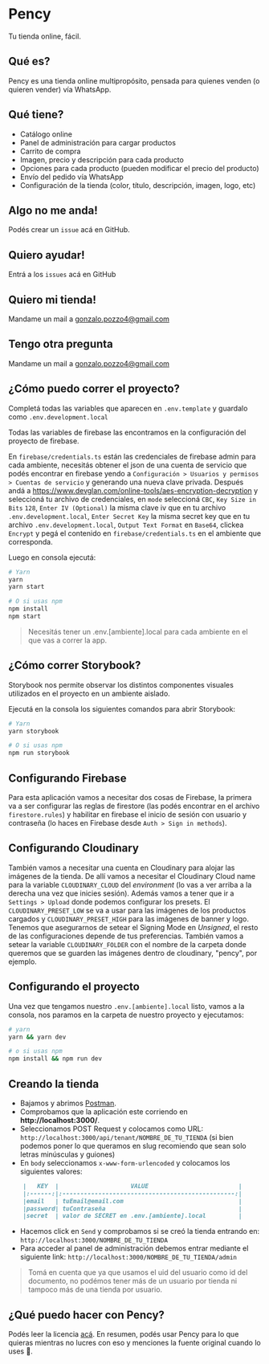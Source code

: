 # Pency
Tu tienda online, fácil.

## Qué es?
Pency es una tienda online multipropósito, pensada para quienes venden (o quieren vender) vía WhatsApp.

## Qué tiene?
* Catálogo online
* Panel de administración para cargar productos
* Carrito de compra
* Imagen, precio y descripción para cada producto
* Opciones para cada producto (pueden modificar el precio del producto)
* Envío del pedido vía WhatsApp
* Configuración de la tienda (color, título, descripción, imagen, logo, etc)

## Algo no me anda!
Podés crear un `issue` acá en GitHub.

## Quiero ayudar!
Entrá a los `issues` acá en GitHub

## Quiero mi tienda!
Mandame un mail a gonzalo.pozzo4@gmail.com

## Tengo otra pregunta
Mandame un mail a gonzalo.pozzo4@gmail.com

## ¿Cómo puedo correr el proyecto?
Completá todas las variables que aparecen en `.env.template` y guardalo como `.env.development.local`

Todas las variables de firebase las encontramos en la configuración del proyecto de firebase.

En `firebase/credentials.ts` están las credenciales de firebase admin para cada ambiente, necesitás obtener el json de una cuenta de servicio que podés encontrar en firebase yendo a `Configuración > Usuarios y permisos > Cuentas de servicio` y generando una nueva clave privada. Después andá a https://www.devglan.com/online-tools/aes-encryption-decryption y seleccioná tu archivo de credenciales, en `mode` seleccioná `CBC`, `Key Size in Bits` `128`, `Enter IV (Optional)` la misma clave iv que en tu archivo `.env.development.local`, `Enter Secret Key` la misma secret key que en tu archivo `.env.development.local`, `Output Text Format` en `Base64`, clickea `Encrypt` y pegá el contenido en `firebase/credentials.ts` en el ambiente que corresponda.

Luego en consola ejecutá:
```bash
# Yarn
yarn
yarn start

# O si usas npm
npm install
npm start
```
> Necesitás tener un .env.[ambiente].local para cada ambiente en el que vas a correr la app.

## ¿Cómo correr Storybook?
Storybook nos permite observar los distintos componentes visuales utilizados en el proyecto en un ambiente aislado.

Ejecutá en la consola los siguientes comandos para abrir Storybook:

```bash
# Yarn
yarn storybook

# O si usas npm
npm run storybook
```

## Configurando Firebase
Para esta aplicación vamos a necesitar dos cosas de Firebase, la primera va a ser configurar las reglas de firestore (las podés encontrar en el archivo `firestore.rules`) y habilitar en firebase el inicio de sesión con usuario y contraseña (lo haces en Firebase desde `Auth > Sign in methods`).

## Configurando Cloudinary
También vamos a necesitar una cuenta en Cloudinary para alojar las imágenes de la tienda. De allí vamos a necesitar el Cloudinary Cloud name para la variable `CLOUDINARY_CLOUD` del _environment_ (lo vas a ver arriba a la derecha una vez que inicies sesión). Además vamos a tener que ir a `Settings > Upload` donde podemos configurar los presets. El `CLOUDINARY_PRESET_LOW` se va a usar para las imágenes de los productos cargados y `CLOUDINARY_PRESET_HIGH` para las imágenes de banner y logo. Tenemos que asegurarnos de setear el Signing Mode en *Unsigned*, el resto de las configuraciones depende de tus preferencias. También vamos a setear la variable `CLOUDINARY_FOLDER` con el nombre de la carpeta donde queremos que se guarden las imágenes dentro de cloudinary, "pency", por ejemplo.

## Configurando el proyecto
Una vez que tengamos nuestro `.env.[ambiente].local` listo, vamos a la consola, nos paramos en la carpeta de nuestro proyecto y ejecutamos:

```bash
# yarn
yarn && yarn dev

# o si usas npm
npm install && npm run dev
```

## Creando la tienda
 - Bajamos y abrimos [Postman](https://www.postman.com/downloads/).
 - Comprobamos que la aplicación este corriendo en **http://localhost:3000/**.
 - Seleccionamos POST Request y colocamos como URL: `http://localhost:3000/api/tenant/NOMBRE_DE_TU_TIENDA` (si bien podemos poner lo que queramos en slug recomiendo que sean solo letras minúsculas y guiones)
 - En `body` seleccionamos `x-www-form-urlencoded` y colocamos los siguientes valores:
```markdown
	|   KEY  |                    VALUE                         |
	|:------:|:------------------------------------------------:|
	|email   | tuEmail@email.com                                |
	|password| tuContraseña                                     |
	|secret  | valor de SECRET en .env.[ambiente].local         |
```
 - Hacemos click en `Send` y comprobamos si se creó la tienda entrando en: `http://localhost:3000/NOMBRE_DE_TU_TIENDA`
 -  Para acceder al panel de administración debemos entrar mediante el siguiente link: `http://localhost:3000/NOMBRE_DE_TU_TIENDA/admin`
 > Tomá en cuenta que ya que usamos el uid del usuario como id del documento, no podémos tener más de un usuario por tienda ni tampoco más de una tienda por usuario.

## ¿Qué puedo hacer con Pency?
Podés leer la licencia [acá](./LICENSE.md). En resumen, podés usar Pency para lo que quieras mientras no lucres con eso y menciones la fuente original cuando lo uses 🥰.
